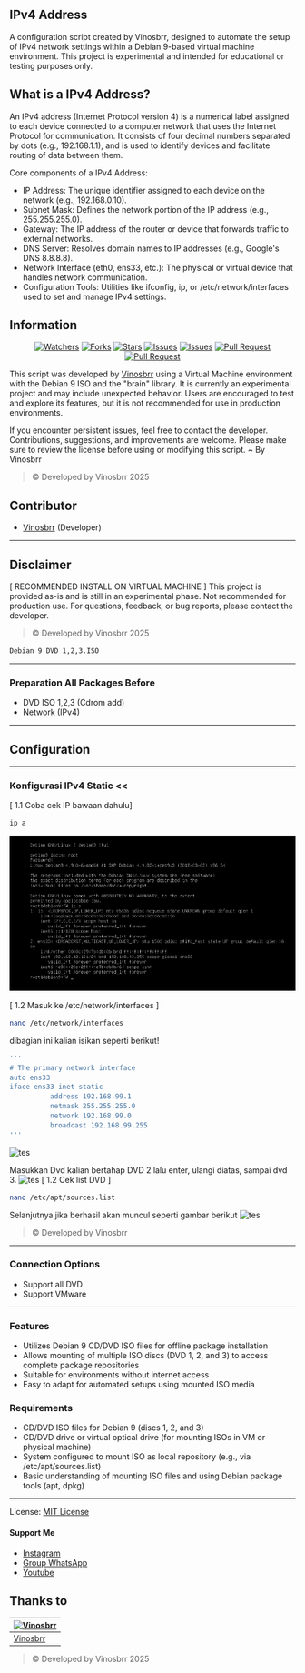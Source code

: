 ## IPv4 Address
A configuration script created by Vinosbrr, designed to automate the setup of IPv4 network settings within a Debian 9-based virtual machine environment. This project is experimental and intended for educational or testing purposes only.

## What is a IPv4 Address?
An IPv4 address (Internet Protocol version 4) is a numerical label assigned to each device connected to a computer network that uses the Internet Protocol for communication. It consists of four decimal numbers separated by dots (e.g., 192.168.1.1), and is used to identify devices and facilitate routing of data between them.

Core components of a IPv4 Address:
- IP Address: The unique identifier assigned to each device on the network (e.g., 192.168.0.10).
- Subnet Mask: Defines the network portion of the IP address (e.g., 255.255.255.0).
- Gateway: The IP address of the router or device that forwards traffic to external networks.
- DNS Server: Resolves domain names to IP addresses (e.g., Google's DNS 8.8.8.8).
- Network Interface (eth0, ens33, etc.): The physical or virtual device that handles network communication.
- Configuration Tools: Utilities like ifconfig, ip, or /etc/network/interfaces used to set and manage IPv4 settings.
  
## Information

<div align="center">
<a href="https://github.com/vinosbrr/Sbrr-Bot/watchers"><img title="Watchers" src="https://img.shields.io/github/watchers/vinosbrr/Sbrr-Bot?label=Watchers&color=green&style=flat-square"></a>
<a href="https://github.com/vinosbrr/Sbrr-Bot/network/members"><img title="Forks" src="https://img.shields.io/github/forks/vinosbrr/Sbrr-Bot?label=Forks&color=blue&style=flat-square"></a>
<a href="https://github.com/vinosbrr/Sbrr-Bot/stargazers"><img title="Stars" src="https://img.shields.io/github/stars/vinosbrr/Sbrr-Bot?label=Stars&color=yellow&style=flat-square"></a>
<a href="https://github.com/vinosbrr/Sbrr-Bot/issues"><img title="Issues" src="https://img.shields.io/github/issues/vinosbrr/Sbrr-Bot?label=Issues&color=success&style=flat-square"></a>
<a href="https://github.com/vinosbrr/Sbrr-Bot/issues?q=is%3Aissue+is%3Aclosed"><img title="Issues" src="https://img.shields.io/github/issues-closed/vinosbrr/Sbrr-Bot?label=Issues&color=red&style=flat-square"></a>
<a href="https://github.com/vinosbrr/Sbrr-Bot/pulls"><img title="Pull Request" src="https://img.shields.io/github/issues-pr/vinosbrr/Sbrr-Bot?label=PullRequest&color=success&style=flat-square"></a>
<a href="https://github.com/vinosbrr/Sbrr-Bot/pulls?q=is%3Apr+is%3Aclosed"><img title="Pull Request" src="https://img.shields.io/github/issues-pr-closed/vinosbrr/Sbrr-Bot?label=PullRequest&color=red&style=flat-square"></a>
</div>



This script was developed by [Vinosbrr](https://github.com/vinosbrr) using a Virtual Machine environment with the Debian 9 ISO and the "brain" library. It is currently an experimental project and may include unexpected behavior. Users are encouraged to test and explore its features, but it is not recommended for use in production environments.

If you encounter persistent issues, feel free to contact the developer. Contributions, suggestions, and improvements are welcome. Please make sure to review the license before using or modifying this script. ~ By Vinosbrr
> © Developed by Vinosbrr 2025

## Contributor
- [Vinosbrr](https://github.com/vinosbrr) (Developer)


---
## Disclaimer
[ RECOMMENDED INSTALL ON VIRTUAL MACHINE ]
This project is provided as-is and is still in an experimental phase. Not recommended for production use. For questions, feedback, or bug reports, please contact the developer.
> © Developed by Vinosbrr 2025
```bash
Debian 9 DVD 1,2,3.ISO
```

---
### Preparation All Packages Before 
- DVD ISO 1,2,3 (Cdrom add) 
- Network (IPv4)

---
##  Configuration

---
###  Konfigurasi IPv4 Static <<
[ 1.1 Coba cek IP bawaan dahulu]
```bash
ip a
```
![tes](images/ipa.png)


[ 1.2 Masuk ke /etc/network/interfaces ]
```bash
nano /etc/network/interfaces
```
dibagian ini kalian isikan seperti berikut!

```bash
'''
# The primary network interface
auto ens33
iface ens33 inet static
          address 192.168.99.1
          netmask 255.255.255.0
          network 192.168.99.0
          broadcast 192.168.99.255
'''
```
![tes](images/net.png)


Masukkan Dvd kalian bertahap DVD 2 lalu enter, ulangi diatas, sampai dvd 3.
![tes](images/dvd.png)
[ 1.2 Cek list DVD ]
```bash
nano /etc/apt/sources.list
```
Selanjutnya jika berhasil akan muncul seperti gambar berikut
![tes](images/list.png)

> © Developed by Vinosbrr
---
### Connection Options
- Support all DVD
- Support VMware

---
### Features 
- Utilizes Debian 9 CD/DVD ISO files for offline package installation
- Allows mounting of multiple ISO discs (DVD 1, 2, and 3) to access complete package repositories
- Suitable for environments without internet access
- Easy to adapt for automated setups using mounted ISO media

### Requirements
- CD/DVD ISO files for Debian 9 (discs 1, 2, and 3)
- CD/DVD drive or virtual optical drive (for mounting ISOs in VM or physical machine)
- System configured to mount ISO as local repository (e.g., via /etc/apt/sources.list)
- Basic understanding of mounting ISO files and using Debian package tools (apt, dpkg)

---
License: [MIT License](../LICENSE)

#### Support Me
- [Instagram](https://www.instagram.com/vinosbrr?igsh=MWJ6dXU1eXdzdWcwbw==)
- [Group WhatsApp](https://chat.whatsapp.com/KZmCzNMege942CH7qa7176)
- [Youtube](https://youtube.com/@wongesbrr?si=RQbf8_FRIju8ACCU)


## Thanks to
| [![Vinosbrr](https://github.com/vinosbrr.png?size=100)](https://github.com/vinosbrr)
| --- | 
| [Vinosbrr](https://github.com/vinosbrr) |
> © Developed by Vinosbrr 2025




